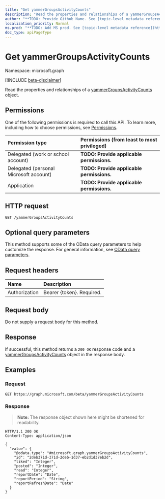 ```yaml
---
title: "Get yammerGroupsActivityCounts"
description: "Read the properties and relationships of a yammerGroupsActivityCounts object."
author: "**TODO: Provide Github Name. See [topic-level metadata reference](https://msgo.azurewebsites.net/add/document/guidelines/metadata.html#topic-level-metadata)**"
localization_priority: Normal
ms.prod: "**TODO: Add MS prod. See [topic-level metadata reference](https://msgo.azurewebsites.net/add/document/guidelines/metadata.html#topic-level-metadata)**"
doc_type: apiPageType
---
```


# Get yammerGroupsActivityCounts
Namespace: microsoft.graph

[!INCLUDE [beta-disclaimer](../../includes/beta-disclaimer.md)]

Read the properties and relationships of a [yammerGroupsActivityCounts](../resources/yammergroupsactivitycounts.md) object.

## Permissions
One of the following permissions is required to call this API. To learn more, including how to choose permissions, see [Permissions](/graph/permissions-reference).

|Permission type|Permissions (from least to most privileged)|
|:---|:---|
|Delegated (work or school account)|**TODO: Provide applicable permissions.**|
|Delegated (personal Microsoft account)|**TODO: Provide applicable permissions.**|
|Application|**TODO: Provide applicable permissions.**|

## HTTP request

<!-- {
  "blockType": "ignored"
}
-->
``` http
GET /yammerGroupsActivityCounts
```

## Optional query parameters
This method supports some of the OData query parameters to help customize the response. For general information, see [OData query parameters](/graph/query-parameters).

## Request headers
|Name|Description|
|:---|:---|
|Authorization|Bearer {token}. Required.|

## Request body
Do not supply a request body for this method.

## Response

If successful, this method returns a `200 OK` response code and a [yammerGroupsActivityCounts](../resources/yammergroupsactivitycounts.md) object in the response body.

## Examples

### Request
<!-- {
  "blockType": "request",
  "name": "get_yammergroupsactivitycounts"
}
-->
``` http
GET https://graph.microsoft.com/beta/yammerGroupsActivityCounts
```


### Response
>**Note:** The response object shown here might be shortened for readability.
<!-- {
  "blockType": "response",
  "truncated": true,
  "@odata.type": "microsoft.graph.yammerGroupsActivityCounts"
}
-->
``` http
HTTP/1.1 200 OK
Content-Type: application/json

{
  "value": {
    "@odata.type": "#microsoft.graph.yammerGroupsActivityCounts",
    "id": "2deb371d-371d-2deb-1d37-eb2d1d37eb2d",
    "liked": "Integer",
    "posted": "Integer",
    "read": "Integer",
    "reportDate": "Date",
    "reportPeriod": "String",
    "reportRefreshDate": "Date"
  }
}
```

